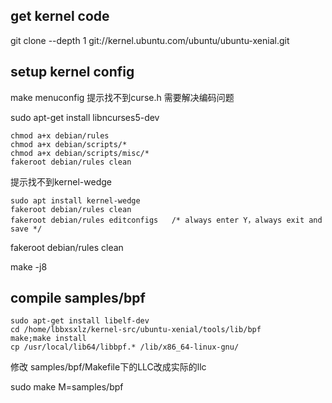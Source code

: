 ## get kernel code
git clone --depth 1 git://kernel.ubuntu.com/ubuntu/ubuntu-xenial.git

## setup kernel config
make menuconfig 提示找不到curse.h 需要解决编码问题

sudo apt-get install libncurses5-dev
```
chmod a+x debian/rules
chmod a+x debian/scripts/*
chmod a+x debian/scripts/misc/*
fakeroot debian/rules clean
```
提示找不到kernel-wedge
```
sudo apt install kernel-wedge
fakeroot debian/rules clean
fakeroot debian/rules editconfigs   /* always enter Y，always exit and save */
```

fakeroot debian/rules clean

make -j8

## compile samples/bpf
```
sudo apt-get install libelf-dev
cd /home/lbbxsxlz/kernel-src/ubuntu-xenial/tools/lib/bpf
make;make install
cp /usr/local/lib64/libbpf.* /lib/x86_64-linux-gnu/
```
修改 samples/bpf/Makefile下的LLC改成实际的llc

sudo make M=samples/bpf

